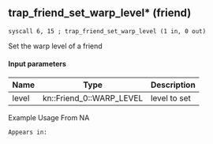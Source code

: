 ## trap_friend_set_warp_level* (friend)

`syscall 6, 15 ; trap_friend_set_warp_level (1 in, 0 out)`

Set the warp level of a friend

#### Input parameters
| Name | Type | Description
|------|------|------------
| level   | kn::Friend_0::WARP_LEVEL   | level to set


Example Usage From NA






	Appears in:



